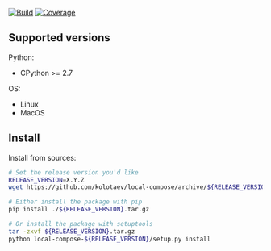 
[![Build](https://github.com/kolotaev/local-compose/workflows/Tests/badge.svg?branch=master)](https://github.com/kolotaev/local-compose/actions)
[![Coverage](https://codecov.io/github/kolotaev/local-compose/coverage.svg?branch=master)](https://codecov.io/github/kolotaev/local-compose?branch=master)
<!-- [![Supported Versions](https://img.shields.io/pypi/pyversions/local-compose.svg)](https://pypi.org/project/local-compose) -->


## Supported versions

Python:
- CPython >= 2.7

OS:
- Linux
- MacOS


## Install

Install from sources:
```bash
# Set the release version you'd like
RELEASE_VERSION=X.Y.Z
wget https://github.com/kolotaev/local-compose/archive/${RELEASE_VERSION}.tar.gz

# Either install the package with pip
pip install ./${RELEASE_VERSION}.tar.gz

# Or install the package with setuptools
tar -zxvf ${RELEASE_VERSION}.tar.gz
python local-compose-${RELEASE_VERSION}/setup.py install
```
